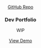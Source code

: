 <div id="top"></div>

<br />
<div align="center">
  <a href="https://github.com/GarrettLockhart/GarrettLockhart.github.io">
    GitHub Repo
  </a>

  <h3 align="center">Dev Portfolio</h3>

  <p align="center">
    WIP
    <br />
    <br />
    <a href="https://garrettlockhart.github.io/" target="_blank">View Demo</a>
</div>

